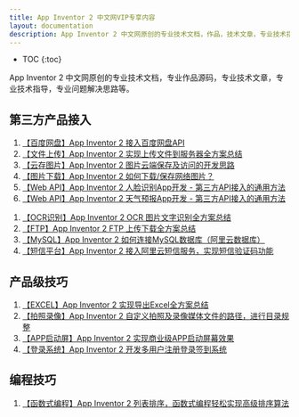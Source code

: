 ```yaml
---
title: App Inventor 2 中文网VIP专享内容
layout: documentation
description: App Inventor 2 中文网原创的专业技术文档，作品，技术文章，专业技术指导，问题解决思路等。
---
```


* TOC
{:toc}

App Inventor 2 中文网原创的专业技术文档，专业作品源码，专业技术文章，专业技术指导，专业问题解决思路等。


## 第三方产品接入

1. [【百度网盘】App Inventor 2 接入百度网盘API](pan.html)
1. [【文件上传】App Inventor 2 实现上传文件到服务器全方案总结](file_upload.html)
1. [【云存图片】App Inventor 2 图片云端保存及访问的开发思路](web_pics.html)
1. [【图片下载】App Inventor 2 如何下载/保存网络图片？](down_pics.html)
1. [【Web API】App Inventor 2 人脸识别App开发 - 第三方API接入的通用方法](ai_face.html)
1. [【Web API】App Inventor 2 天气预报App开发 - 第三方API接入的通用方法](weather.html)
<!--1. [【云图片】利用网络微数据库实现图片上传至云端及从云端下载]-->
<!--1. [【AI云识图】利用云API进行AI识图]-->
1. [【OCR识别】App Inventor 2 OCR 图片文字识别全方案总结](ocr.html)
1. [【FTP】App Inventor 2 FTP 上传下载全方案总结](ftp.html)
1. [【MySQL】App Inventor 2 如何连接MySQL数据库（阿里云数据库）](mysql.html)
1. [【短信平台】App Inventor 2 接入阿里云短信服务，实现短信验证码功能](alisms.html)


## 产品级技巧

1. [【EXCEL】App Inventor 2 实现导出Excel全方案总结](excel.html)
1. [【拍照录像】App Inventor 2 自定义拍照及录像媒体文件的路径，进行目录规整](custom_path.html)
1. [【APP启动屏】App Inventor 2 实现商业级APP启动屏幕效果](splash_screen.html)
1. [【登录系统】App Inventor 2 开发多用户注册登录签到系统](ai2_net_login.html)
<!--1. [【动画制作】制作一个类游戏闯关成功跳入下一关的动画]-->


## 编程技巧
1. [【函数式编程】App Inventor 2 列表排序，函数式编程轻松实现高级排序算法](advlist.html)

